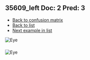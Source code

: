 ## 35609_left Doc: 2 Pred: 3
- [Back to confusion matrix](https://github.com/juliandewit/kaggle_retinopathy/blob/master/matrix.md)
- [Back to list](https://github.com/juliandewit/kaggle_retinopathy/blob/master/lists/23/list.md)
- [Next example in list](https://github.com/juliandewit/kaggle_retinopathy/blob/master/lists/23/35/3562_right.md)

![Eye](https://retinopaty.blob.core.windows.net/size1024/35609_left_2.jpeg)

### 

![Eye]()
